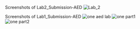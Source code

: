 Screenshots of Lab2_Submission-AED
![Lab_2](https://github.com/Vaishnaviak2310/Lab_Submissions-AED/assets/157481486/1ca018af-2288-457b-a65d-2cb5aa915f39)

Screenshots of Lab1_Submission-AED
![one aed lab](https://github.com/Vaishnaviak2310/Lab1_Submission-AED/assets/157481486/fe499dc0-d82a-4e1a-a125-8f57d900f578)
![one part1](https://github.com/Vaishnaviak2310/Lab1_Submission-AED/assets/157481486/d1c155d4-3ffe-47e8-b6c3-2ae1c7036327)
![one part2](https://github.com/Vaishnaviak2310/Lab1_Submission-AED/assets/157481486/9ed8e6a9-48c1-47ef-8f1d-006c140f2355)
